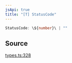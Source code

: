 ```yaml
---
jsApi: true
title: "[T] StatusCode"
---
```


```ts
StatusCode: \${number}\ | ""
```

## Source

[types.ts:328](https://github.com/markcowl/cadl/blob/1a6d2b70/packages/http/src/types.ts#L328)
